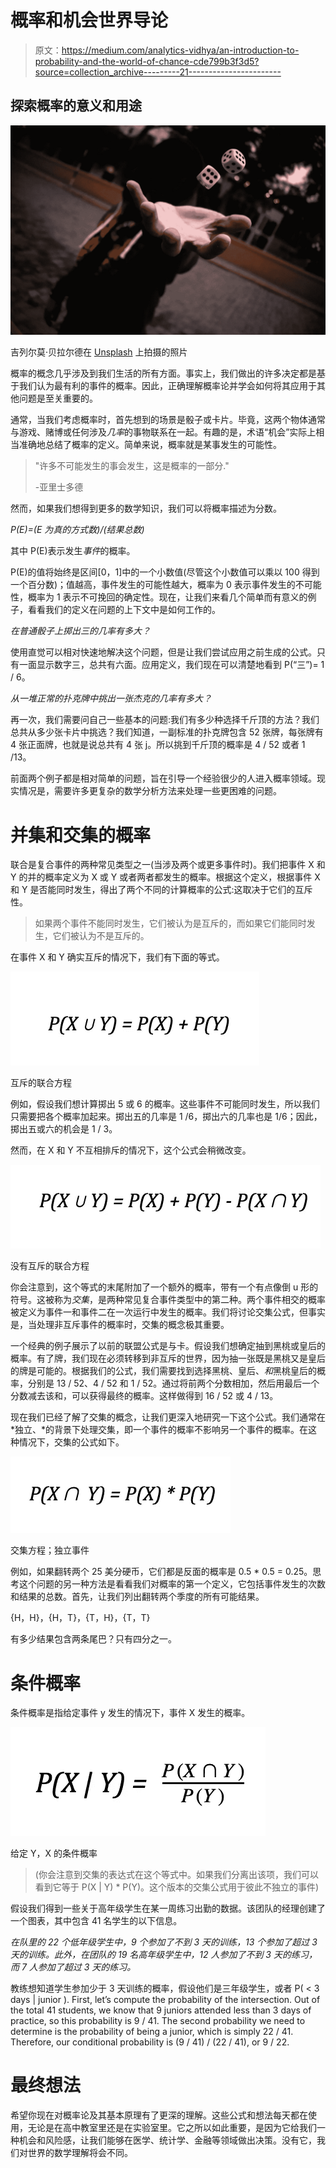 # 概率和机会世界导论

> 原文：<https://medium.com/analytics-vidhya/an-introduction-to-probability-and-the-world-of-chance-cde799b3f3d5?source=collection_archive---------21----------------------->

## 探索概率的意义和用途

![](img/ddffec231476b74105d433d45c840324.png)

吉列尔莫·贝拉尔德在 [Unsplash](https://unsplash.com/s/photos/dice?utm_source=unsplash&utm_medium=referral&utm_content=creditCopyText) 上拍摄的照片

概率的概念几乎涉及到我们生活的所有方面。事实上，我们做出的许多决定都是基于我们认为最有利的事件的概率。因此，正确理解概率论并学会如何将其应用于其他问题是至关重要的。

通常，当我们考虑概率时，首先想到的场景是骰子或卡片。毕竟，这两个物体通常与游戏、赌博或任何涉及*几率*的事物联系在一起。有趣的是，术语“机会”实际上相当准确地总结了概率的定义。简单来说，概率就是某事发生的可能性。

> "许多不可能发生的事会发生，这是概率的一部分."
> 
> -亚里士多德

然而，如果我们想得到更多的数学知识，我们可以将概率描述为分数。

*P(E)=(E 为真的方式数)/(结果总数)*

其中 P(E)表示发生*事件*的概率。

P(E)的值将始终是区间[0，1]中的一个小数值(尽管这个小数值可以乘以 100 得到一个百分数)；值越高，事件发生的可能性越大，概率为 0 表示事件发生的不可能性，概率为 1 表示不可挽回的确定性。现在，让我们来看几个简单而有意义的例子，看看我们的定义在问题的上下文中是如何工作的。

*在普通骰子上掷出三的几率有多大？*

使用直觉可以相对快速地解决这个问题，但是让我们尝试应用之前生成的公式。只有一面显示数字三，总共有六面。应用定义，我们现在可以清楚地看到 P(“三”)= 1 / 6。

*从一堆正常的扑克牌中挑出一张杰克的几率有多大？*

再一次，我们需要问自己一些基本的问题:我们有多少种选择千斤顶的方法？我们总共从多少张卡片中挑选？我们知道，一副标准的扑克牌包含 52 张牌，每张牌有 4 张正面牌，也就是说总共有 4 张 j。所以挑到千斤顶的概率是 4 / 52 或者 1 /13。

前面两个例子都是相对简单的问题，旨在引导一个经验很少的人进入概率领域。现实情况是，需要许多更复杂的数学分析方法来处理一些更困难的问题。

# 并集和交集的概率

联合是复合事件的两种常见类型之一(当涉及两个或更多事件时)。我们把事件 X 和 Y 的并的概率定义为 X 或 Y 或者两者都发生的概率。根据这个定义，根据事件 X 和 Y 是否能同时发生，得出了两个不同的计算概率的公式:这取决于它们的互斥性。

> 如果两个事件不能同时发生，它们被认为是互斥的，而如果它们能同时发生，它们被认为不是互斥的。

在事件 X 和 Y 确实互斥的情况下，我们有下面的等式。

![](img/54e56b1957aec33f654d5d2061e8717d.png)

互斥的联合方程

例如，假设我们想计算掷出 5 或 6 的概率。这些事件不可能同时发生，所以我们只需要把各个概率加起来。掷出五的几率是 1 /6，掷出六的几率也是 1/6；因此，掷出五或六的机会是 1 / 3。

然而，在 X 和 Y 不互相排斥的情况下，这个公式会稍微改变。

![](img/1d3790c525b8e12d54b15af647e8c4f2.png)

没有互斥的联合方程

你会注意到，这个等式的末尾附加了一个额外的概率，带有一个有点像倒 u 形的符号。这被称为*交集*，是两种常见复合事件类型中的第二种。两个事件相交的概率被定义为事件一和事件二在一次运行中发生的概率。我们将讨论交集公式，但事实是，当处理非互斥事件的概率时，交集的概念极其重要。

一个经典的例子展示了以前的联盟公式是与卡。假设我们想确定抽到黑桃或皇后的概率。有了牌，我们现在必须转移到非互斥的世界，因为抽一张既是黑桃又是皇后的牌是可能的。根据我们的公式，我们需要找到选择黑桃、皇后、*和*黑桃皇后的概率，分别是 13 / 52、4 / 52 和 1 / 52。通过将前两个分数相加，然后用最后一个分数减去该和，可以获得最终的概率。这样做得到 16 / 52 或 4 / 13。

现在我们已经了解了交集的概念，让我们更深入地研究一下这个公式。我们通常在*独立、*的背景下处理交集，即一个事件的概率不影响另一个事件的概率。在这种情况下，交集的公式如下。

![](img/9117105974cd7b5ecdd2392ece8a7ccc.png)

交集方程；独立事件

例如，如果翻转两个 25 美分硬币，它们都是反面的概率是 0.5 * 0.5 = 0.25。思考这个问题的另一种方法是看看我们对概率的第一个定义，它包括事件发生的次数和结果的总数。首先，让我们列出翻转两个季度的所有可能结果。

{H，H}，{H，T}，{T，H}，{T，T}

有多少结果包含两条尾巴？只有四分之一。

# 条件概率

条件概率是指给定事件 y 发生的情况下，事件 X 发生的概率。

![](img/6627e69e2ee9815004dc0d50e932cf69.png)

给定 Y，X 的条件概率

> (你会注意到交集的表达式在这个等式中。如果我们分离出该项，我们可以看到它等于 P(X | Y) * P(Y)。这个版本的交集公式用于彼此不独立的事件)

假设我们得到一些关于高年级学生在某一周练习出勤的数据。该团队的经理创建了一个图表，其中包含 41 名学生的以下信息。

*在队里的 22 个低年级学生中，9 个参加了不到 3 天的训练，13 个参加了超过 3 天的训练。此外，在团队的 19 名高年级学生中，12 人参加了不到 3 天的练习，而 7 人参加了超过 3 天的练习。*

教练想知道学生参加少于 3 天训练的概率，假设他们是三年级学生，或者 P( < 3 days | junior ). First, let’s compute the probability of the intersection. Out of the total 41 students, we know that 9 juniors attended less than 3 days of practice, so this probability is 9 / 41\. The second probability we need to determine is the probability of being a junior, which is simply 22 / 41\. Therefore, our conditional probability is (9 / 41) / (22 / 41), or 9 / 22.

# **最终想法**

希望你现在对概率论及其基本原理有了更深的理解。这些公式和想法每天都在使用，无论是在高中教室里还是在实验室里。它之所以如此重要，是因为它给我们一种机会和风险感，让我们能够在医学、统计学、金融等领域做出决策。没有它，我们对世界的数学理解将会不同。
